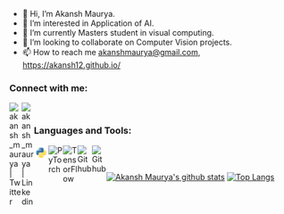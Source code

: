 - 👋 Hi, I’m Akansh Maurya.
- 👀 I’m interested in Application of AI.  
- 🌱 I’m currently Masters student in visual computing. 
- 💞️ I’m looking to collaborate on Computer Vision projects. 
- 📫 How to reach me akanshmaurya@gmail.com, https://akansh12.github.io/



### Connect with me:

[<img align="left" alt="akansh_maurya | Twitter" width="22px" src="https://www.vectorlogo.zone/logos/twitter/twitter-tile.svg" />](https://twitter.com/akansh_maurya)
[<img align="left" alt="akansh_maurya | Linkedin" width="22px" src="https://www.vectorlogo.zone/logos/linkedin/linkedin-tile.svg" />](https://www.linkedin.com/in/akansh-maurya/)

<br />

### Languages and Tools:
<img align="left" alt="Python" width="26px" src="https://raw.githubusercontent.com/github/explore/80688e429a7d4ef2fca1e82350fe8e3517d3494d/topics/python/python.png" />
<img align="left" alt="PyTorch" width="26px" src="https://www.vectorlogo.zone/logos/pytorch/pytorch-icon.svg" />
<img align="left" alt="TensorFlow" width="26px" src="https://www.vectorlogo.zone/logos/tensorflow/tensorflow-icon.svg" />
<img align="left" alt="Github" width="26px" src="https://www.vectorlogo.zone/logos/github/github-tile.svg" />
<img align="left" alt="Github" width="26px" src="https://www.vectorlogo.zone/logos/ubuntu/ubuntu-tile.svg" />

<br />
<br />

[![Akansh Maurya's github stats](https://github-readme-stats.vercel.app/api?username=akansh12&count_private=true&show_icons=true&line_height=21&show_icons=true&theme=vue)](https://github.com/akansh12)
[![Top Langs](https://github-readme-stats.vercel.app/api/top-langs/?username=akansh12&count_private=true&show_icons=true&layout=compact&theme=vue)](https://github.com/akansh12)

<!---
akansh12/akansh12 is a ✨ special ✨ repository because its `README.md` (this file) appears on your GitHub profile.
You can click the Preview link to take a look at your changes.
--->
